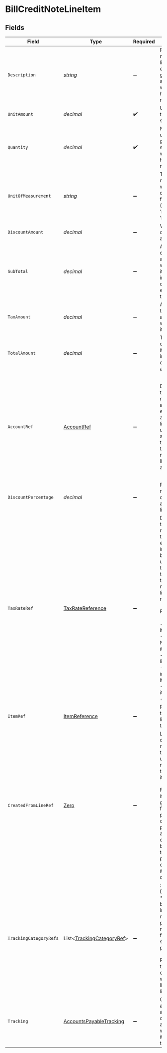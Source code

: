 # BillCreditNoteLineItem


## Fields

| Field                                                                                                                                                                                                                                                                                               | Type                                                                                                                                                                                                                                                                                                | Required                                                                                                                                                                                                                                                                                            | Description                                                                                                                                                                                                                                                                                         | Example                                                                                                                                                                                                                                                                                             |
| --------------------------------------------------------------------------------------------------------------------------------------------------------------------------------------------------------------------------------------------------------------------------------------------------- | --------------------------------------------------------------------------------------------------------------------------------------------------------------------------------------------------------------------------------------------------------------------------------------------------- | --------------------------------------------------------------------------------------------------------------------------------------------------------------------------------------------------------------------------------------------------------------------------------------------------- | --------------------------------------------------------------------------------------------------------------------------------------------------------------------------------------------------------------------------------------------------------------------------------------------------- | --------------------------------------------------------------------------------------------------------------------------------------------------------------------------------------------------------------------------------------------------------------------------------------------------- |
| `Description`                                                                                                                                                                                                                                                                                       | *string*                                                                                                                                                                                                                                                                                            | :heavy_minus_sign:                                                                                                                                                                                                                                                                                  | Friendly name of each line item. For example, the goods or service for which credit has been received.                                                                                                                                                                                              |                                                                                                                                                                                                                                                                                                     |
| `UnitAmount`                                                                                                                                                                                                                                                                                        | *decimal*                                                                                                                                                                                                                                                                                           | :heavy_check_mark:                                                                                                                                                                                                                                                                                  | Unit price of the goods or service.                                                                                                                                                                                                                                                                 |                                                                                                                                                                                                                                                                                                     |
| `Quantity`                                                                                                                                                                                                                                                                                          | *decimal*                                                                                                                                                                                                                                                                                           | :heavy_check_mark:                                                                                                                                                                                                                                                                                  | Number of units of the goods or service for which credit has been received.                                                                                                                                                                                                                         |                                                                                                                                                                                                                                                                                                     |
| `UnitOfMeasurement`                                                                                                                                                                                                                                                                                 | *string*                                                                                                                                                                                                                                                                                            | :heavy_minus_sign:                                                                                                                                                                                                                                                                                  | The measurement which defines a unit for this item (e.g. 'kilogram', 'litre').                                                                                                                                                                                                                      |                                                                                                                                                                                                                                                                                                     |
| `DiscountAmount`                                                                                                                                                                                                                                                                                    | *decimal*                                                                                                                                                                                                                                                                                           | :heavy_minus_sign:                                                                                                                                                                                                                                                                                  | Value of any discounts applied.                                                                                                                                                                                                                                                                     |                                                                                                                                                                                                                                                                                                     |
| `SubTotal`                                                                                                                                                                                                                                                                                          | *decimal*                                                                                                                                                                                                                                                                                           | :heavy_minus_sign:                                                                                                                                                                                                                                                                                  | Amount of credit associated with the line item, including discounts but excluding tax.                                                                                                                                                                                                              |                                                                                                                                                                                                                                                                                                     |
| `TaxAmount`                                                                                                                                                                                                                                                                                         | *decimal*                                                                                                                                                                                                                                                                                           | :heavy_minus_sign:                                                                                                                                                                                                                                                                                  | Amount of tax associated with the line item.                                                                                                                                                                                                                                                        |                                                                                                                                                                                                                                                                                                     |
| `TotalAmount`                                                                                                                                                                                                                                                                                       | *decimal*                                                                                                                                                                                                                                                                                           | :heavy_minus_sign:                                                                                                                                                                                                                                                                                  | Total amount of the line item, including discounts and tax.                                                                                                                                                                                                                                         |                                                                                                                                                                                                                                                                                                     |
| `AccountRef`                                                                                                                                                                                                                                                                                        | [AccountRef](../../Models/Components/AccountRef.md)                                                                                                                                                                                                                                                 | :heavy_minus_sign:                                                                                                                                                                                                                                                                                  | Data types that reference an account, for example bill and invoice line items, use an accountRef that includes the ID and name of the linked account.                                                                                                                                               | {<br/>"Example": {<br/>"value": {<br/>"accountRef": {<br/>"id": "4f78a6b0-e9bb-40f2-82fd-f3a2daa1fd0a",<br/>"name": "Business Current Account"<br/>}<br/>}<br/>}<br/>}                                                                                                                              |
| `DiscountPercentage`                                                                                                                                                                                                                                                                                | *decimal*                                                                                                                                                                                                                                                                                           | :heavy_minus_sign:                                                                                                                                                                                                                                                                                  | Percentage rate of any discount applied to the line item.                                                                                                                                                                                                                                           |                                                                                                                                                                                                                                                                                                     |
| `TaxRateRef`                                                                                                                                                                                                                                                                                        | [TaxRateReference](../../Models/Components/TaxRateReference.md)                                                                                                                                                                                                                                     | :heavy_minus_sign:                                                                                                                                                                                                                                                                                  | Data types that reference a tax rate, for example invoice and bill line items, use a taxRateRef that includes the ID and name of the linked tax rate.<br/><br/>Found on:<br/><br/>- Bill line items<br/>- Bill Credit Note line items<br/>- Credit Note line items<br/>- Direct incomes line items<br/>- Invoice line items<br/>- Items |                                                                                                                                                                                                                                                                                                     |
| `ItemRef`                                                                                                                                                                                                                                                                                           | [ItemReference](../../Models/Components/ItemReference.md)                                                                                                                                                                                                                                           | :heavy_minus_sign:                                                                                                                                                                                                                                                                                  | Reference to the item the line is linked to.                                                                                                                                                                                                                                                        |                                                                                                                                                                                                                                                                                                     |
| `CreatedFromLineRef`                                                                                                                                                                                                                                                                                | [Zero](../../Models/Components/Zero.md)                                                                                                                                                                                                                                                             | :heavy_minus_sign:                                                                                                                                                                                                                                                                                  | Links the current record line to the underlying record line that created it. <br/><br/>For example, if a bill is generated from a purchase order, this property allows you to connect the bill line item to the purchase order line item in our data model.                                         |                                                                                                                                                                                                                                                                                                     |
| ~~`TrackingCategoryRefs`~~                                                                                                                                                                                                                                                                          | List<[TrackingCategoryRef](../../Models/Components/TrackingCategoryRef.md)>                                                                                                                                                                                                                         | :heavy_minus_sign:                                                                                                                                                                                                                                                                                  | : warning: ** DEPRECATED **: This will be removed in a future release, please migrate away from it as soon as possible.<br/><br/>Reference to the tracking categories to which the line item is linked.                                                                                             |                                                                                                                                                                                                                                                                                                     |
| `Tracking`                                                                                                                                                                                                                                                                                          | [AccountsPayableTracking](../../Models/Components/AccountsPayableTracking.md)                                                                                                                                                                                                                       | :heavy_minus_sign:                                                                                                                                                                                                                                                                                  | Categories, and a project and customer, against which the item is tracked.                                                                                                                                                                                                                          |                                                                                                                                                                                                                                                                                                     |